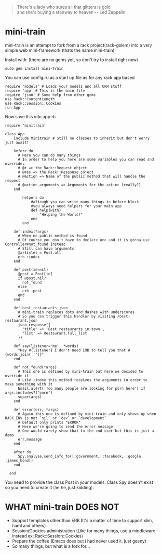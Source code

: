 >There's a lady who sures
>all that glitters is gold  
>and she's buying a stairway to heaven  -- Led Zeppelin

mini-train
=====

mini-train is an attempt to fork from a rack project(rack-golem) into
a very simple web mini-framework (thats the name mini-train)

Install with: (there are no gems yet, so don't try to install right now)

    sudo gem install mini-train

You can use config.ru as a start up file as for any rack app based

    require 'models' # Loads your models and all ORM stuff
    require 'app' # This is the main file
    require 'json' # Some help from other gems
    use Rack::ContentLength
    use Rack::Session::Cookies
    run App

Now save this into app.rb

    require 'minitrain'

  	class App
	    include Minitrain # Still no classes to inherit but don't worry just await!

	    before do
	      # Here you can do many things
	      # In order to help you here are some variables you can read and override:
	      # @r => the Rack::Request object
	      # @res => the Rack::Response object
	      # @action => Name of the public method that will handle the request
	      # @action_arguments => Arguments for the action (really?)
	    end

			helpers do
				#altough you can write many things in before block
				#you always need helpers for your main app
				def help(with)
					"Helping the World!"
				end
			end
			
	    def index(*args)
	      # When no public method is found
	      # Of course you don't have to declare one and it is gonna use Controller#not_found instead
	      # Still can have arguments
	      @articles = Post.all
	      erb :index
	    end

	    def post(id=nil)
	      @post = Post[id]
	      if @post.nil?
	        not_found
	      else
	        erb :post
	      end
	    end
	    
	    def best_restaurants_json
	      # mini-train replaces dots and dashes with underscores
	      # So you can trigger this handler by visiting /best-restaurant.json
	      json_response({
	        'title' => 'Best restaurants in town',
	        'list' => Restaurant.full_list
	      })

	    def say(listener='me', *words)
	      "Hey #{listener} I don't need ERB to tell you that #{words.join(' ')}"
	    end

	    def not_found(*args)
	      # This one is defined by mini-train but here we decided to override it
	      # Like :index this method receives the arguments in order to make something with it
	      Email.alert('Too many people are looking for porn here') if args.includes?("porn")
	      super(args)
	    end
	    
	    def error(err, *args)
	      # Again this one is defined by mini-train and only shows up when RACK_ENV is not `nil` or `dev` or `development`
	      # Default only prints "ERROR"
	      # Here we're going to send the error message
	      # One would rarely show that to the end user but this is just a demo
	      err.message
	    end

	    after do
	      Spy.analyse.send_info_to([:government, :facebook, :google, :james_bond])
	    end

	  end

You need to provide the class Post in your models.
Class Spy doesn't exist so you need to create it (he he, just kidding).

WHAT mini-train DOES NOT
===================

- Support templates other than ERB (It's a matter of time to support slim, haml and others)
- Session/Cookies administration (Like for many things, use a middleware instead ex: Rack::Session::Cookies)
- Prepare the coffee (Emacs does but i had never used it, just geany)
- So many things, but what is a fork for...
